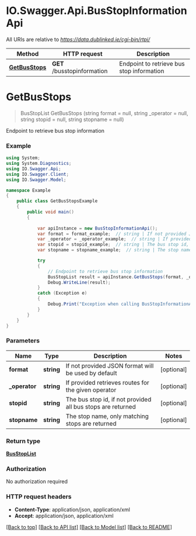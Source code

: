 # IO.Swagger.Api.BusStopInformationApi

All URIs are relative to *https://data.dublinked.ie/cgi-bin/rtpi/*

Method | HTTP request | Description
------------- | ------------- | -------------
[**GetBusStops**](BusStopInformationApi.md#getbusstops) | **GET** /busstopinformation | Endpoint to retrieve bus stop information


<a name="getbusstops"></a>
# **GetBusStops**
> BusStopList GetBusStops (string format = null, string _operator = null, string stopid = null, string stopname = null)

Endpoint to retrieve bus stop information

### Example
```csharp
using System;
using System.Diagnostics;
using IO.Swagger.Api;
using IO.Swagger.Client;
using IO.Swagger.Model;

namespace Example
{
    public class GetBusStopsExample
    {
        public void main()
        {
            
            var apiInstance = new BusStopInformationApi();
            var format = format_example;  // string | If not provided JSON format will be used by default (optional) 
            var _operator = _operator_example;  // string | If provided retrieves routes for the given operator (optional) 
            var stopid = stopid_example;  // string | The bus stop id, if not provided all bus stops are returned (optional) 
            var stopname = stopname_example;  // string | The stop name, only matching stops are returned (optional) 

            try
            {
                // Endpoint to retrieve bus stop information
                BusStopList result = apiInstance.GetBusStops(format, _operator, stopid, stopname);
                Debug.WriteLine(result);
            }
            catch (Exception e)
            {
                Debug.Print("Exception when calling BusStopInformationApi.GetBusStops: " + e.Message );
            }
        }
    }
}
```

### Parameters

Name | Type | Description  | Notes
------------- | ------------- | ------------- | -------------
 **format** | **string**| If not provided JSON format will be used by default | [optional] 
 **_operator** | **string**| If provided retrieves routes for the given operator | [optional] 
 **stopid** | **string**| The bus stop id, if not provided all bus stops are returned | [optional] 
 **stopname** | **string**| The stop name, only matching stops are returned | [optional] 

### Return type

[**BusStopList**](BusStopList.md)

### Authorization

No authorization required

### HTTP request headers

 - **Content-Type**: application/json, application/xml
 - **Accept**: application/json, application/xml

[[Back to top]](#) [[Back to API list]](../README.md#documentation-for-api-endpoints) [[Back to Model list]](../README.md#documentation-for-models) [[Back to README]](../README.md)

